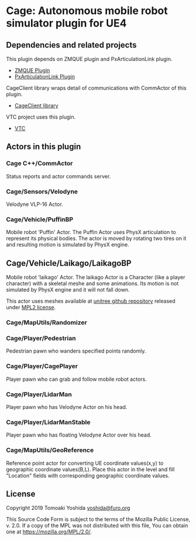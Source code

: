 # Cage: Autonomous mobile robot simulator plugin for UE4

## Dependencies and related projects

This plugin depends on ZMQUE plugin and PxArticulationLink plugin.

+ [ZMQUE Plugin](https://github.com/furo-org/ZMQUE)
+ [PxArticulationLink Plugin](https://github.com/yosagi/PxArticulationLink)

CageClient library wraps detail of communications with CommActor of this plugin.

+ [CageClient library](https://github.com/furo-org/CageClient)

VTC project uses this plugin.

+ [VTC](https://github.com/furo-org/VTC)

## Actors in this plugin

### Cage C++/CommActor

Status reports and actor commands server.

### Cage/Sensors/Velodyne

Velodyne VLP-16 Actor.

### Cage/Vehicle/PuffinBP

Mobile robot 'Puffin' Actor. The Puffin Actor uses PhysX articulation to represent its physical bodies. The actor is moved by rotating two tires on it and resulting motion is simulated by PhysX engine.

## Cage/Vehicle/Laikago/LaikagoBP

Mobile robot 'laikago' Actor. The laikago Actor is a Character (like a player character) with a skeletal meshe and some animations. Its motion is not simulated by PhysX engine and it will not fall down.

This actor uses meshes available at [unitree github repository](https://github.com/unitreerobotics/laikago_cad_model) released under [MPL2 license](https://github.com/unitreerobotics/laikago_cad_model/blob/53576b306af713aba203ab880e102dcbe119705d/LICENSE).

### Cage/MapUtils/Randomizer

### Cage/Player/Pedestrian

Pedestrian pawn who wanders specified points randomly.

### Cage/Player/CagePlayer

Player pawn who can grab and follow mobile robot actors.

### Cage/Player/LidarMan

Player pawn who has Velodyne Actor on his head.

### Cage/Player/LidarManStable

Player pawn who has floating Velodyne Actor over his head.

### Cage/MapUtils/GeoReference

Reference point actor for converting UE coordinate values(x,y) to geographic coordinate values(B,L). Place this actor in the level and fill "Location" fields with corresponding geographic coordinate values.

## License

Copyright 2019 Tomoaki Yoshida <yoshida@furo.org>

This Source Code Form is subject to the terms of the Mozilla Public
License, v. 2.0. If a copy of the MPL was not distributed with this
file, You can obtain one at https://mozilla.org/MPL/2.0/.

